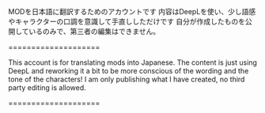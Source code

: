 MODを日本語に翻訳するためのアカウントです
内容はDeepLを使い、少し語感やキャラクターの口調を意識して手直ししただけです
自分が作成したものを公開しているのみで、第三者の編集はできません。

====================

This account is for translating mods into Japanese.
The content is just using DeepL and reworking it a bit to be more conscious of the wording and the tone of the characters!
I am only publishing what I have created, no third party editing is allowed.

====================


<!---
EB820/EB820 is a ✨ special ✨ repository because its `README.md` (this file) appears on your GitHub profile.
You can click the Preview link to take a look at your changes.
--->
